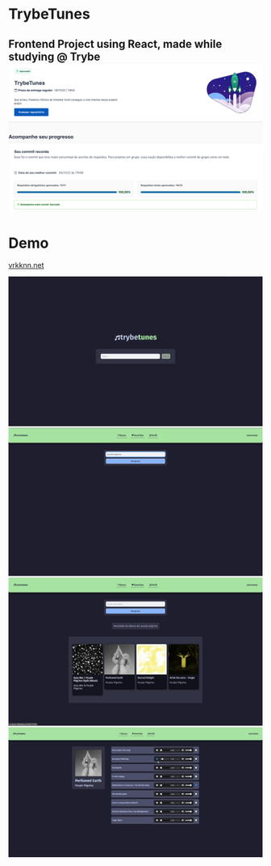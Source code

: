 # TrybeTunes
Frontend Project using React, made while studying @ Trybe
![](./gitassets/cert.png)
---

# Demo
[vrkknn.net](https://vrkknn.net/projects/trybetunes/index.html)

![](./gitassets/01.png)
![](./gitassets/02.png)
![](./gitassets/03.png)
![](./gitassets/04.png)